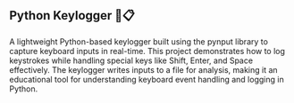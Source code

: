 ## Python Keylogger 🔑📋
A lightweight Python-based keylogger built using the pynput library to capture keyboard inputs in real-time. This project demonstrates how to log keystrokes while handling special keys like Shift, Enter, and Space effectively. The keylogger writes inputs to a file for analysis, making it an educational tool for understanding keyboard event handling and logging in Python.
